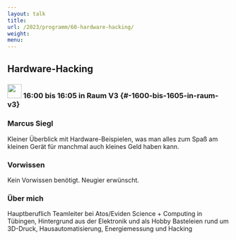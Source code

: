 ```yaml
---
layout: talk
title:
url: /2023/programm/60-hardware-hacking/
weight:
menu:
---
```

## Hardware-Hacking

### <img height = "32" src="../../../images/lightning.svg"> 16:00 bis 16:05 in Raum V3 {#-1600-bis-1605-in-raum-v3}

### Marcus Siegl

Kleiner Überblick mit Hardware-Beispielen, was man alles zum Spaß am kleinen Gerät für manchmal auch kleines Geld haben kann.

### Vorwissen

Kein Vorwissen benötigt. Neugier erwünscht.

### Über mich

Hauptberuflich Teamleiter bei Atos/Eviden Science + Computing in Tübingen, Hintergrund aus der Elektronik und als Hobby Basteleien rund um 3D-Druck, Hausautomatisierung, Energiemessung und Hacking

